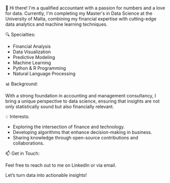 👋 Hi there! I'm a qualified accountant with a passion for numbers and a love for data. Currently, I'm completing my Master's in Data Science at the University of Malta, combining my financial expertise with cutting-edge data analytics and machine learning techniques.

🔍 Specialties:

- Financial Analysis
- Data Visualization
- Predictive Modeling
- Machine Learning
- Python & R Programming
- Natural Language Processing

📊 Background:

With a strong foundation in accounting and management consultancy, I bring a unique perspective to data science, ensuring that insights are not only statistically sound but also financially relevant.

💡 Interests:

- Exploring the intersection of finance and technology.
- Developing algorithms that enhance decision-making in business.
- Sharing knowledge through open-source contributions and collaborations.

📫 Get in Touch:

Feel free to reach out to me on LinkedIn or via email.

Let’s turn data into actionable insights!

<!---
outatime75/outatime75 is a ✨ special ✨ repository because its `README.md` (this file) appears on your GitHub profile.
You can click the Preview link to take a look at your changes.
--->
